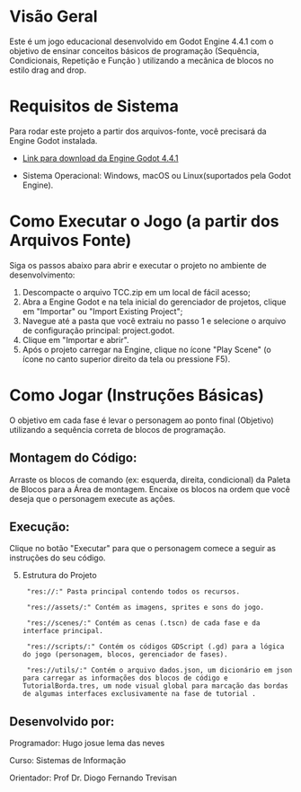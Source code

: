 # Visão Geral

Este é um jogo educacional desenvolvido em Godot Engine 4.4.1 com o objetivo de ensinar conceitos básicos de programação (Sequência, Condicionais, Repetição e Função ) utilizando a mecânica de blocos no estilo drag and drop.

# Requisitos de Sistema

Para rodar este projeto a partir dos arquivos-fonte, você precisará da Engine Godot instalada.

* <a href="https://godotengine.org/download/archive/4.4.1-stable/">Link para download da Engine Godot 4.4.1</a>

* Sistema Operacional: Windows, macOS ou Linux(suportados pela Godot Engine).

# Como Executar o Jogo (a partir dos Arquivos Fonte)

Siga os passos abaixo para abrir e executar o projeto no ambiente de desenvolvimento:

1. Descompacte o arquivo TCC.zip em um local de fácil acesso;
2. Abra a Engine Godot e na tela inicial do gerenciador de projetos, clique em "Importar" ou "Import Existing Project";
3. Navegue até a pasta que você extraiu no passo 1 e selecione o arquivo de configuração principal: project.godot.
4. Clique em "Importar e abrir".
5. Após o projeto carregar na Engine, clique no ícone "Play Scene" (o ícone no canto superior direito da tela ou pressione F5).

# Como Jogar (Instruções Básicas)

O objetivo em cada fase é levar o personagem ao ponto final (Objetivo) utilizando a sequência correta de blocos de programação.

## Montagem do Código:
Arraste os blocos de comando (ex: esquerda, direita, condicional) da Paleta de Blocos para a Área de montagem. Encaixe os blocos na ordem que você deseja que o personagem execute as ações.

## Execução:
Clique no botão "Executar" para que o personagem comece a seguir as instruções do seu código.

5. Estrutura do Projeto

        "res://:" Pasta principal contendo todos os recursos.

        "res://assets/:" Contém as imagens, sprites e sons do jogo.
        
        "res://scenes/:" Contém as cenas (.tscn) de cada fase e da interface principal.

        "res://scripts/:" Contém os códigos GDScript (.gd) para a lógica do jogo (personagem, blocos, gerenciador de fases).

        "res://utils/:" Contém o arquivo dados.json, um dicionário em json para carregar as informações dos blocos de código e TutorialBorda.tres, um node visual global para marcação das bordas de algumas interfaces exclusivamente na fase de tutorial .

## Desenvolvido por:
Programador: Hugo josue lema das neves

Curso: Sistemas de Informação

Orientador: Prof Dr. Diogo Fernando Trevisan